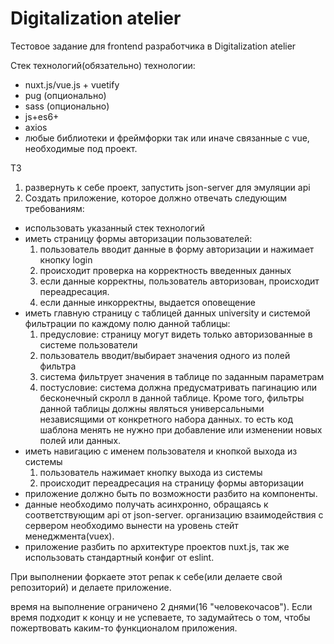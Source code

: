 # Digitalization atelier
Тестовое задание для frontend разработчика в Digitalization atelier

Стек технологий(обязательно)
технологии:

- nuxt.js/vue.js + vuetify
- pug (опционально)
- sass (опционально)
- js+es6+
- axios
- любые библиотеки и фреймфорки так или иначе связанные с vue, необходимые под проект.

ТЗ
1) развернуть к себе проект, запустить json-server для эмуляции api
2) Создать приложение, которое должно отвечать следующим требованиям:
  - использовать указанный стек технологий
  - иметь страницу формы авторизации пользователей:  
      1. пользователь вводит данные в форму авторизации и нажимает кнопку login
      2. происходит проверка на корректность введенных данных
      3. если данные корректны, пользователь авторизован, происходит переадресация.
      4. если данные инкорректны, выдается оповещение
  - иметь главную страницу с таблицей данных university и системой фильтрации по каждому полю данной таблицы:
      1. предусловие: страницу могут видеть только авторизованные в системе пользователи
      2. пользователь вводит/выбирает значения одного из полей фильтра
      3. система фильтрует значения в таблице по заданным параметрам
      4. постусловие: система должна предусматривать пагинацию или бесконечный скролл в данной таблице. Кроме того, фильтры данной таблицы должны являться универсальными независящими от конкретного набора данных. то есть код шаблона менять не нужно при добавление или изменении новых полей или данных.
  - иметь навигацию с именем пользователя и кнопкой выхода из системы
      1. пользователь нажимает кнопку выхода из системы
      2. происходит переадресация на страницу формы авторизации
  - приложение должно быть по возможности разбито на компоненты.
  - данные необходимо получать асинхронно, обращаясь к соответствующим api от json-server. организацию взаимодействия с сервером необходимо вынести на уровень стейт менеджмента(vuex).
  - приложение разбить по архитектуре проектов nuxt.js, так же использовать стандартный конфиг от eslint. 
  

При выполнении форкаете этот репак к себе(или делаете свой репозиторий) и делаете приложение.

время на выполнение ограничено 2 днями(16 "человекочасов"). Если время подходит к концу и не успеваете, то задумайтесь о том, чтобы пожертвовать каким-то функционалом приложения.

